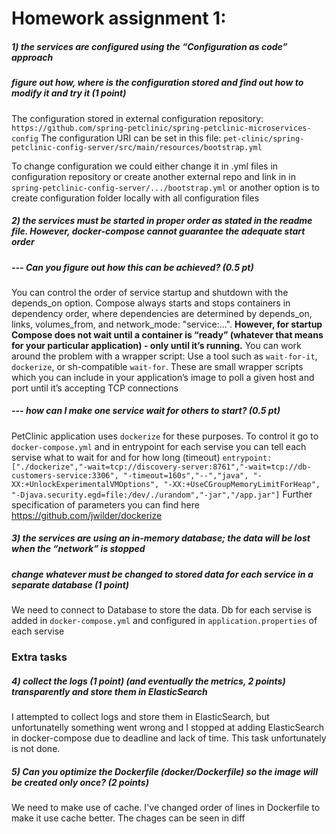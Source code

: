 # Homework assignment 1:
##### 1) the services are configured using the “Configuration as code” approach
##### figure out how, where is the configuration stored and find out how to modify it and try it (1 point)

The configuration stored in external configuration repository:  ```https://github.com/spring-petclinic/spring-petclinic-microservices-config```
The configuration URI can be set in this file:
```pet-clinic/spring-petclinic-config-server/src/main/resources/bootstrap.yml```

To change configuration we could either change it in .yml files in configuration repository or create another external repo and link in in ```spring-petclinic-config-server/.../bootstrap.yml``` or another option is to create configuration folder locally with all configuration files

##### 2) the services must be started in proper order as stated in the readme file. However, docker-compose cannot guarantee the adequate start order
##### --- Can you figure out how this can be achieved? (0.5 pt)
You can control the order of service startup and shutdown with the depends_on option. Compose always starts and stops containers in dependency order, where dependencies are determined by depends_on, links, volumes_from, and network_mode: "service:...".
**However, for startup Compose does not wait until a container is “ready” (whatever that means for your particular application) - only until it’s running.**
You can work around the problem with a wrapper script:
Use a tool such as ```wait-for-it```, ```dockerize```, or sh-compatible ```wait-for```. These are small wrapper scripts which you can include in your application’s image to poll a given host and port until it’s accepting TCP connections
##### --- how can I make one service wait for others to start? (0.5 pt)
PetClinic application uses ```dockerize``` for these purposes. To control it go to ```docker-compose.yml``` and in entrypoint for each servise you can tell each servise what to wait for and for how long (timeout)
```entrypoint: ["./dockerize","-wait=tcp://discovery-server:8761","-wait=tcp://db-customers-service:3306", "-timeout=160s","--","java", "-XX:+UnlockExperimentalVMOptions", "-XX:+UseCGroupMemoryLimitForHeap", "-Djava.security.egd=file:/dev/./urandom","-jar","/app.jar"]```
Further specification of parameters you can find here https://github.com/jwilder/dockerize  


##### 3) the services are using an in-memory database; the data will be lost when the “network” is stopped
##### change whatever must be changed to stored data for each service in a separate database (1 point)
We need to connect to Database to store the data. Db for each servise is added in ```docker-compose.yml``` and configured in ```application.properties``` of each servise 


### Extra tasks
##### 4) collect the logs (1 point) (and eventually the metrics, 2 points) transparently and store them in ElasticSearch
I attempted to collect logs and store them in ElasticSearch, but unfortunatelly something went wrong and I stopped at adding ElasticSearch in docker-compose due to deadline and lack of time. This task unfortunately is not done. 

##### 5) Can you optimize the Dockerfile (docker/Dockerfile) so the image will be created only once? (2 points)
We need to make use of cache. I've changed order of lines in Dockerfile to make it use cache better. The chages can be seen in diff
